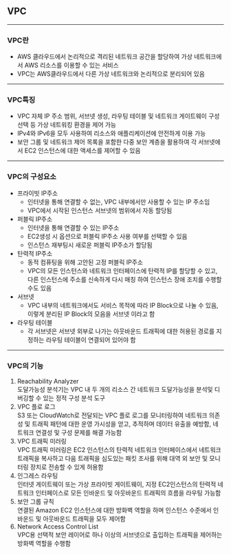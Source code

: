 ## VPC
---
### VPC란
* AWS 클라우드에서 논리적으로 격리된 네트워크 공간을 할당하여 가상 네트워크에서 AWS 리소스를 이용할 수 있는 서비스
* VPC는 AWS클라우드에서 다른 가상 네트워크와 논리적으로 분리되어 있음
---
### VPC특징
* VPC 자체 IP 주소 범위, 서브넷 생성, 라우팅 테이블 및 네트워크 게이트웨이 구성 선택 등 가상 네트워킹 환경을 제어 가능
* IPv4와 IPv6을 모두 사용하여 리소스와 애플리케이션에 안전하게 이용 가능
* 보안 그룹 및 네트워크 제어 목록을 포함한 다중 보안 계층을 활용하여 각 서브넷에서 EC2 인스턴스에 대한 액세스를 제어할 수 있음
---
### VPC의 구성요소
* 프라이빗 IP주소
    * 인터넷을 통해 연결할 수 없는, VPC 내부에서만 사용할 수 있는 IP 주소임
    * VPC에서 시작된 인스턴스 서브넷의 범위에서 자동 할당됨
* 퍼블릭 IP주소
    * 인터넷을 통해 연결할 수 있는 IP주소
    * EC2생성 시 옵션으로 퍼블릭 IP주소 사용 여부를 선택할 수 있음
    * 인스턴스 재부팅시 새로운 퍼블릭 IP주소가 할당됨
* 탄력적 IP주소
    * 동적 컴퓨팅을 위해 고안된 고정 퍼블릭 IP주소
    * VPC의 모든 인스턴스와 네트워크 인터페이스에 탄력적 IP를 할당할 수 있고, 다른 인스턴스에 주소를 신속하게 다시 매칭 하여 인스턴스 장애 조치를 수행할 수도 있음
* 서브넷
    * VPC 내부의 네트워크에서도 서비스 목적에 따라 IP Block으로 나눌 수 있음, 이렇게 분리된 IP Block의 모음을 서브넷 이라고 함
* 라우팅 테이블
    * 각 서브넷은 서브넷 외부로 나가는 아웃바운드 트래픽에 대한 허용된 경로를 지정하는 라우팅 테이블이 연결되어 있어야 함
---
### VPC의 기능
1. Reachability Analyzer  
도달가능성 분석기는 VPC 내 두 개의 리소스 간 네트워크 도달가능성을 분석및 디버깅할 수 있는 정적 구성 분석 도구
2. VPC 플로 로그  
S3 또는 CloudWatch로 전달되는 VPC 플로 로그를 모니터링하여 네트워크 의존성 및 트래픽 패턴에 대한 운영 가시성을 얻고, 추적하며 데이터 유출을 예방함, 네트워크 연결성 및 구성 문제를 해결 가능함
3. VPC 트래픽 미러링  
VPC 트래픽 미러링은 EC2 인스턴스의 탄력적 네트워크 인터페이스에서 네트워크 트래픽을 복사하고 다음 트래픽을 심도있는 패킷 조사를 위해 대역 외 보안 및 모니터링 장치로 전송할 수 있게 허용함
4. 인그레스 라우팅  
인터넷 게이트웨이 또는 가상 프라이빗 게이트웨이, 지정 EC2인스턴스의 탄력적 네트워크 인터페이스로 모든 인바운드 및 아웃바운드 트래픽의 흐름을 라우팅 가능함
5. 보안 그룹 규칙  
연결된 Amazon EC2 인스턴스에 대한 방화벽 역할을 하며 인스턴스 수준에서 인바운드 및 아웃바운드 트래픽을 모두 제어함
6. Network Access Control List  
VPC용 선택적 보안 레이어로 하나 이상의 서브넷으로 출입하는 트래픽을 제어하는 방화벽 역할을 수행함